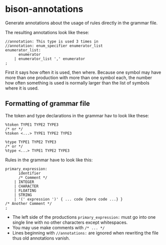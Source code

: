 bison-annotations
=================

Generate annotations about the usage of rules directly in the grammar file.

The resulting annotations look like these:

```
//annotation: This type is used 3 times in
//annotation: enum_specifier enumerator_list
enumerator_list:
      enumerator
    | enumerator_list ',' enumerator
;
```

First it says how often it is used, then where. Because one symbol may have more than one production with more than one symbol each, the number how often something is used is normally larger than the list of symbols where it is used.

## Formatting of grammar file

The token and type declarations in the grammar hav to look like these:

```
%token TYPE1 TYPE2 TYPE3
/* or */
%token <...> TYPE1 TYPE2 TYPE3

%type TYPE1 TYPE2 TYPE3
/* or */
%type <...> TYPE1 TYPE2 TYPE3
```

Rules in the grammar have to look like this:

```
primary_expression:
      identifier
      /* Comment */
    | INTEGER
    | CHARACTER
    | FLOATING
    | STRING
    | '(' expression ')' { ... code {more code ...} }
/* Another Comment */
;
```

* The left side of the productions `primary_expression:` must go into one single line with no other characters except whitespaces.
* You may use make comments with `/* ... */`
* Lines beginning with `//annotations:` are ignored when rewriting the file thus old annotations vanish.
